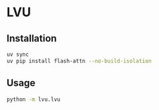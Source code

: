# LVU

## Installation

```bash
uv sync
uv pip install flash-attn --no-build-isolation
```

## Usage

```bash
python -m lvu.lvu
```